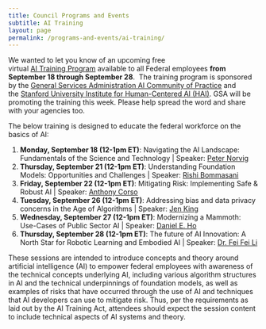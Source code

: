 ```yaml
---
title: Council Programs and Events
subtitle: AI Training
layout: page
permalink: /programs-and-events/ai-training/
---
```

We wanted to let you know of an upcoming free virtual [AI Training Program](https://gsa.zoomgov.com/webinar/register/WN_g8EC80ddR2OsLJnE7HS_IQ) available to all Federal employees <b>from September 18 through September 28</b>.  The training program is sponsored by the [General Services Administration AI Community of Practice](https://coe.gsa.gov/communities/ai.html) and the [Stanford University Institute for Human-Centered AI (HAI)](https://hai.stanford.edu/). GSA will be promoting the training this week. Please help spread the word and share with your agencies too.  

The below training is designed to educate the federal workforce on the basics of AI:
1. <b>Monday, September 18 (12-1pm ET)</b>: Navigating the AI Landscape: Fundamentals of the Science and Technology \| Speaker: [Peter Norvig](https://profiles.stanford.edu/peter-norvig)
2. <b>Thursday, September 21 (12-1pm ET)</b>: Understanding Foundation Models: Opportunities and Challenges \| Speaker: [Rishi Bommasani](https://rishibommasani.github.io/)
3. <b>Friday, September 22 (12-1pm ET)</b>: Mitigating Risk: Implementing Safe & Robust AI \| Speaker: [Anthony Corso](https://anthonylcorso.com/)
4. <b>Tuesday, September 26 (12-1pm ET)</b>: Addressing bias and data privacy concerns in the Age of Algorithms \| Speaker: [Jen King](https://profiles.stanford.edu/194010?releaseVersion=7.5.5)
5. <b>Wednesday, September 27 (12-1pm ET)</b>: Modernizing a Mammoth: Use-Cases of Public Sector AI \| Speaker: [Daniel E. Ho](https://law.stanford.edu/directory/daniel-e-ho/)
6. <b>Thursday, September 28 (12-1pm ET)</b>: The future of AI Innovation: A North Star for Robotic Learning and Embodied AI \| Speaker: [Dr. Fei Fei Li](https://hai.stanford.edu/people/fei-fei-li-0)

These sessions are intended to introduce concepts and theory around artificial intelligence (AI) to empower federal employees with awareness of the technical concepts underlying AI, including various algorithm structures in AI and the technical underpinnings of foundation models, as well as examples of risks that have occurred through the use of AI and techniques that AI developers can use to mitigate risk. Thus, per the requirements as laid out by the AI Training Act, attendees should expect the session content to include technical aspects of AI systems and theory.
